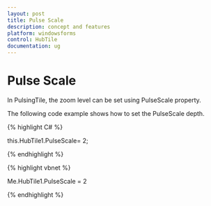 ```yaml
---
layout: post
title: Pulse Scale
description: concept and features
platform: windowsforms
control: HubTile
documentation: ug
---
```

# Pulse Scale

In PulsingTile, the zoom level can be set using PulseScale property.

The following code example shows how to set the PulseScale depth.


{% highlight C# %}  

this.HubTile1.PulseScale= 2;

{% endhighlight %}



{% highlight vbnet %} 

Me.HubTile1.PulseScale = 2

{% endhighlight %}